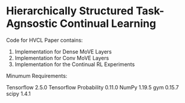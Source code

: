 # Hierarchically Structured Task-Agnsostic Continual Learning
Code for HVCL Paper contains:

1. Implementation for Dense MoVE Layers
2. Implementation for Conv MoVE Layers
3. Implementation for the Continual RL Experiments

Minumum Requirements: 

Tensorflow 2.5.0
Tensorflow Probability 0.11.0
NumPy 1.19.5
gym 0.15.7
scipy 1.4.1
